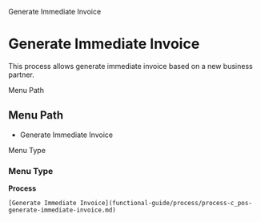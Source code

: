 
Generate Immediate Invoice
# Generate Immediate Invoice


This process allows generate immediate invoice based on a new business partner.

Menu Path
## Menu Path



- Generate Immediate Invoice

Menu Type
### Menu Type

**Process**


```
[Generate Immediate Invoice](functional-guide/process/process-c_pos-generate-immediate-invoice.md)
```